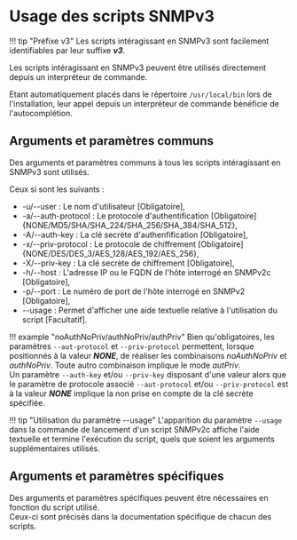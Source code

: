 # Usage des scripts SNMPv3

!!! tip "Préfixe v3"
    Les scripts intéragissant en SNMPv3 sont facilement identifiables par leur suffixe ***v3***.

Les scripts intéragissant en SNMPv3 peuvent être utilisés directement depuis un interpréteur de commande.

Etant automatiquement placés dans le répertoire `/usr/local/bin` lors de l'installation, leur appel depuis un interpréteur de commande bénéficie de l'autocomplétion.

## Arguments et paramètres communs

Des arguments et paramètres communs à tous les scripts intéragissant en SNMPv3 sont utilisés.

Ceux si sont les suivants : 

  * -u/--user : Le nom d'utilisateur [Obligatoire],
  * -a/--auth-protocol : Le protocole d'authentification [Obligatoire] {NONE/MD5/SHA/SHA_224/SHA_256/SHA_384/SHA_512},
  * -A/--auth-key : La clé secrète d'authenfification [Obligatoire],
  * -x/--priv-protocol : Le protocole de chiffrement [Obligatoire] {NONE/DES/DES_3/AES_128/AES_192/AES_256},
  * -X/--priv-key : La clé secrète de chiffrement [Obligatoire],
  * -h/--host : L'adresse IP ou le FQDN de l'hôte interrogé en SNMPv2c [Obligatoire],
  * -p/--port : Le numéro de port de l'hôte interrogé en SNMPv2 [Obligatoire],
  * --usage : Permet d'afficher une aide textuelle relative à l'utilisation du script [Facultatif].

!!! example "noAuthNoPriv/authNoPriv/authPriv"
    Bien qu'obligatoires, les paramètres `--aut-protocol` et `--priv-protocol` permettent, lorsque positionnés à la valeur ***NONE***, de réaliser les combinaisons *noAuthNoPriv* et *authNoPriv*.
    Toute autro combinaison implique le mode *autPriv*.  
    Un paramètre `--auth-key` et/ou `--priv-key` disposant d'une valeur alors que le paramètre de protocole associé `--aut-protocol` et/ou `--priv-protocol` est à la valeur ***NONE*** implique la non prise en compte de la clé secrète spécifiée.

!!! tip "Utilisation du paramètre --usage"
    L'apparition du paramètre `--usage` dans la commande de lancement d'un script SNMPv2c affiche l'aide textuelle et termine l'exécution du script, quels que soient les arguments supplémentaires utilisés.

## Arguments et paramètres spécifiques

Des arguments et paramètres spécifiques peuvent être nécessaires en fonction du script utilisé.  
Ceux-ci sont précisés dans la documentation spécifique de chacun des scripts.